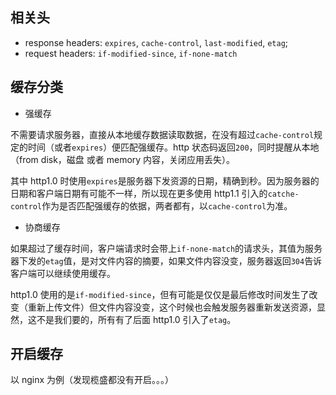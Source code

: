 ## 相关头

- response headers: `expires`, `cache-control`, `last-modified`, `etag`;
- request headers: `if-modified-since`, `if-none-match`

## 缓存分类

- 强缓存

不需要请求服务器，直接从本地缓存数据读取数据，在没有超过`cache-control`规定的时间（或者`expires`）便匹配强缓存。http 状态码返回`200`，同时提醒从本地（from disk，磁盘 或者 memory 内容，关闭应用丢失）。

其中 http1.0 时使用`expires`是服务器下发资源的日期，精确到秒。因为服务器的日期和客户端日期有可能不一样，所以现在更多使用 http1.1 引入的`catche-control`作为是否匹配强缓存的依据，两者都有，以`cache-control`为准。

- 协商缓存

如果超过了缓存时间，客户端请求时会带上`if-none-match`的请求头，其值为服务器下发的`etag`值，是对文件内容的摘要，如果文件内容没变，服务器返回`304`告诉客户端可以继续使用缓存。

http1.0 使用的是`if-modified-since`，但有可能是仅仅是最后修改时间发生了改变（重新上传文件）但文件内容没变，这个时候也会触发服务器重新发送资源，显然，这不是我们要的，所有有了后面 http1.0 引入了`etag`。

## 开启缓存

以 nginx 为例（发现榄盛都没有开启。。。）
